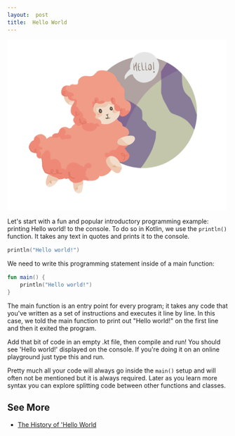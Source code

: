 ```yaml
---
layout:  post
title:  Hello World
---
```


<img src="/assets/img/hello_world.png" width="500">

Let's start with a fun and popular introductory programming example:  printing Hello world! to the console.  To do so in Kotlin, we use the `println()` function.  It takes any text in quotes and prints it to the console. 

```kotlin
println("Hello world!")
```

We need to write this programming statement inside of a main function:

```kotlin
fun main() {
	println("Hello world!")
}
```

The main function is an entry point for every program; it takes any code that you've written as a set of instructions and executes it line by line. In this case, we told the main function to print out "Hello world!" on the first line and then it exited the program.

Add that bit of code in an empty .kt file, then compile and run!  You should see 'Hello world!' displayed on the console. If you're doing it on an online playground just type this and run. 

Pretty much all your code will always go inside the `main()` setup and will often not be mentioned but it is always required. Later as you learn more syntax you can explore splitting code between other functions and classes.

## See More

* [The History of 'Hello World](https://blog.hackerrank.com/the-history-of-hello-world/)
